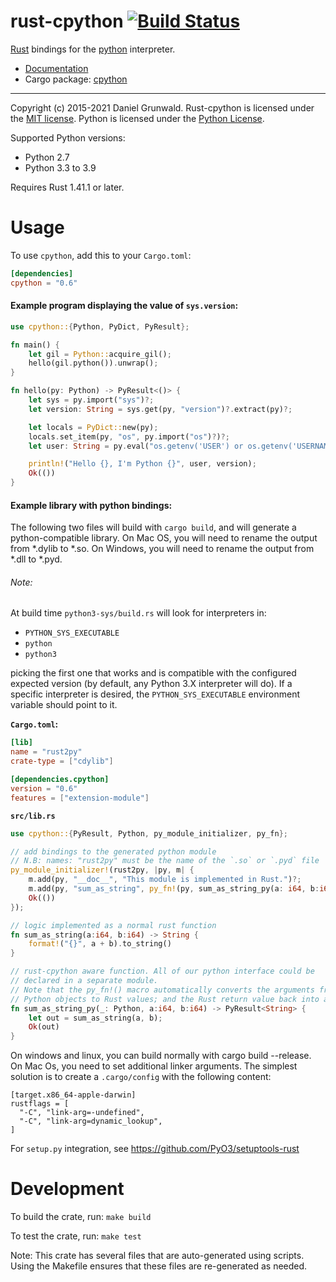 rust-cpython [![Build Status](https://travis-ci.org/dgrunwald/rust-cpython.svg?branch=master)](https://travis-ci.org/dgrunwald/rust-cpython)
====================

[Rust](http://www.rust-lang.org/) bindings for the [python](https://www.python.org/) interpreter.

* [Documentation](http://dgrunwald.github.io/rust-cpython/doc/cpython/)
* Cargo package: [cpython](https://crates.io/crates/cpython)

---

Copyright (c) 2015-2021 Daniel Grunwald.
Rust-cpython is licensed under the [MIT license](http://opensource.org/licenses/MIT).
Python is licensed under the [Python License](https://docs.python.org/2/license.html).

Supported Python versions:
* Python 2.7
* Python 3.3 to 3.9

Requires Rust 1.41.1 or later.

# Usage

To use `cpython`, add this to your `Cargo.toml`:

```toml
[dependencies]
cpython = "0.6"
```

#### Example program displaying the value of `sys.version`:

```rust
use cpython::{Python, PyDict, PyResult};

fn main() {
    let gil = Python::acquire_gil();
    hello(gil.python()).unwrap();
}

fn hello(py: Python) -> PyResult<()> {
    let sys = py.import("sys")?;
    let version: String = sys.get(py, "version")?.extract(py)?;

    let locals = PyDict::new(py);
    locals.set_item(py, "os", py.import("os")?)?;
    let user: String = py.eval("os.getenv('USER') or os.getenv('USERNAME')", None, Some(&locals))?.extract(py)?;

    println!("Hello {}, I'm Python {}", user, version);
    Ok(())
}
```

#### Example library with python bindings:
The following two files will build with `cargo build`, and will generate a python-compatible library.
On Mac OS, you will need to rename the output from \*.dylib to \*.so.
On Windows, you will need to rename the output from \*.dll to \*.pyd.

###### Note:
At build time `python3-sys/build.rs` will look for interpreters in: 
* `PYTHON_SYS_EXECUTABLE`
* `python`
* `python3`

picking the first one that works and is compatible with the configured expected version (by default, any Python 3.X interpreter will do). If a specific interpreter is desired, the `PYTHON_SYS_EXECUTABLE` environment variable should point to it.

**`Cargo.toml`:**
```toml
[lib]
name = "rust2py"
crate-type = ["cdylib"]

[dependencies.cpython]
version = "0.6"
features = ["extension-module"]
```

**`src/lib.rs`**
```rust
use cpython::{PyResult, Python, py_module_initializer, py_fn};

// add bindings to the generated python module
// N.B: names: "rust2py" must be the name of the `.so` or `.pyd` file
py_module_initializer!(rust2py, |py, m| {
    m.add(py, "__doc__", "This module is implemented in Rust.")?;
    m.add(py, "sum_as_string", py_fn!(py, sum_as_string_py(a: i64, b:i64)))?;
    Ok(())
});

// logic implemented as a normal rust function
fn sum_as_string(a:i64, b:i64) -> String {
    format!("{}", a + b).to_string()
}

// rust-cpython aware function. All of our python interface could be
// declared in a separate module.
// Note that the py_fn!() macro automatically converts the arguments from
// Python objects to Rust values; and the Rust return value back into a Python object.
fn sum_as_string_py(_: Python, a:i64, b:i64) -> PyResult<String> {
    let out = sum_as_string(a, b);
    Ok(out)
}
```

On windows and linux, you can build normally with cargo build --release. On Mac Os, you need to set additional linker arguments. The simplest solution is to create a `.cargo/config` with the following content:

```
[target.x86_64-apple-darwin]
rustflags = [
  "-C", "link-arg=-undefined",
  "-C", "link-arg=dynamic_lookup",
]
```

For `setup.py` integration, see https://github.com/PyO3/setuptools-rust

# Development

To build the crate, run: `make build`

To test the crate, run: `make test`

Note: This crate has several files that are auto-generated using scripts. Using the Makefile ensures that these
files are re-generated as needed.
